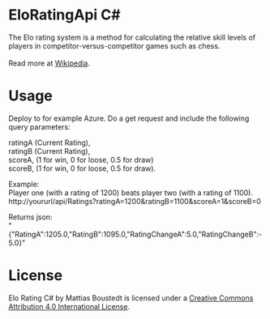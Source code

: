 # EloRatingApi C#
The Elo rating system is a method for calculating the relative skill levels of players in competitor-versus-competitor games such as chess. 
<br /> 
<br />
Read more at [Wikipedia](http://en.wikipedia.org/wiki/Elo_rating_system).

# Usage
Deploy to for example Azure.
Do a get request and include the following query parameters:

ratingA (Current Rating), <br />
ratingB (Current Rating), <br />
scoreA, (1 for win, 0 for loose, 0.5 for draw)<br />
scoreB, (1 for win, 0 for loose, 0.5 for draw). <br />

Example: <br />
Player one (with a rating of 1200) beats player two (with a rating of 1100). <br />
http://yoururl/api/Ratings?ratingA=1200&ratingB=1100&scoreA=1&scoreB=0

Returns json: <br />
"{\"RatingA\":1205.0,\"RatingB\":1095.0,\"RatingChangeA\":5.0,\"RatingChangeB\":-5.0}"

# License
<span xmlns:dct="http://purl.org/dc/terms/" property="dct:title">Elo Rating C#</span> by Mattias Boustedt is licensed under a <a rel="license" href="http://creativecommons.org/licenses/by/4.0/">Creative Commons Attribution 4.0 International License</a>.
